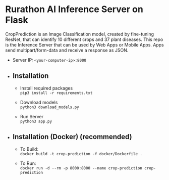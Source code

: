 # Rurathon AI Inference Server on Flask

CropPrediction is an Image Classification model, created by fine-tuning ResNet, that can identify 10 different crops and 37 plant diseases. This repo is the Inference Server that can be used by Web Apps or Mobile Apps. Apps send multipart/form-data and receive a response as JSON.

  * Server IP: `<your-computer-ip>:8000`

  * ## Installation
    
    * Install required packages <br />
      `pip3 install -r requirements.txt`

    * Download models <br />
      `python3 download_models.py`

    * Run Server <br />
      `python3 app.py`

  * ## Installation (Docker) (recommended)

    * To Build: <br />
      `docker build -t crop-prediction -f docker/Dockerfile .`
    
    * To Run:<br />
      `docker run -d --rm -p 8000:8000 --name crop-prediction crop-prediction`